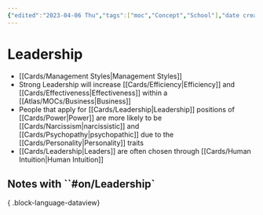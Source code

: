 ```yaml
---
{"edited":"2023-04-06 Thu","tags":["moc","Concept","School"],"date created":"2022-03-30 Wed","dg-publish":true,"permalink":"/cards/leadership/","dgPassFrontmatter":true}
---
```


# Leadership

- [[Cards/Management Styles\|Management Styles]]
- Strong Leadership will increase [[Cards/Efficiency\|Efficiency]] and [[Cards/Effectiveness\|Effectiveness]] within a [[Atlas/MOCs/Business\|Business]]
- People that apply for [[Cards/Leadership\|Leadership]] positions of [[Cards/Power\|Power]] are more likely to be [[Cards/Narcissism\|narcissistic]] and [[Cards/Psychopathy\|psychopathic]] due to the [[Cards/Personality\|Personality]] traits
- [[Cards/Leadership\|Leaders]] are often chosen through [[Cards/Human Intuition\|Human Intuition]]

## Notes with ``#on/Leadership`


{ .block-language-dataview}